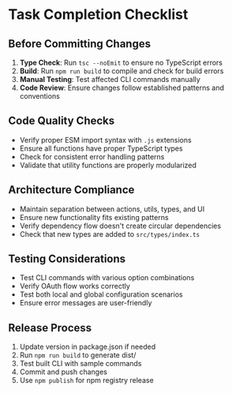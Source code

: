 # Task Completion Checklist

## Before Committing Changes

1. **Type Check**: Run `tsc --noEmit` to ensure no TypeScript errors
2. **Build**: Run `npm run build` to compile and check for build errors
3. **Manual Testing**: Test affected CLI commands manually
4. **Code Review**: Ensure changes follow established patterns and conventions

## Code Quality Checks

- Verify proper ESM import syntax with `.js` extensions
- Ensure all functions have proper TypeScript types
- Check for consistent error handling patterns
- Validate that utility functions are properly modularized

## Architecture Compliance

- Maintain separation between actions, utils, types, and UI
- Ensure new functionality fits existing patterns
- Verify dependency flow doesn't create circular dependencies
- Check that new types are added to `src/types/index.ts`

## Testing Considerations

- Test CLI commands with various option combinations
- Verify OAuth flow works correctly
- Test both local and global configuration scenarios
- Ensure error messages are user-friendly

## Release Process

1. Update version in package.json if needed
2. Run `npm run build` to generate dist/
3. Test built CLI with sample commands
4. Commit and push changes
5. Use `npm publish` for npm registry release
